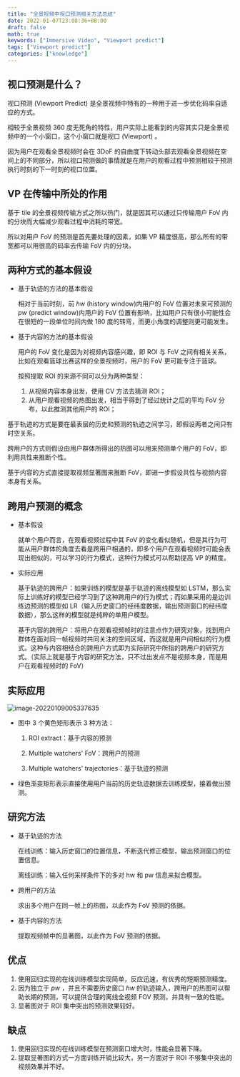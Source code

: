 ```yaml
---
title: "全景视频中视口预测相关方法总结"
date: 2022-01-07T23:08:36+08:00
draft: false
math: true
keywords: ["Immersive Video", "Viewport predict"]
tags: ["Viewport predict"]
categories: ["knowledge"]
---
```


## 视口预测是什么？

视口预测 (Viewport Predict) 是全景视频中特有的一种用于进一步优化码率自适应的方式。

相较于全景视频 360 度无死角的特性，用户实际上能看到的内容其实只是全景视频中的一个小窗口，这个小窗口就是视口 (Viewport) 。

因为用户在观看全景视频时会在 3DoF 的自由度下转动头部去观看全景视频在空间上的不同部分，所以视口预测做的事情就是在用户的观看过程中预测相较于预测执行时刻的下一时刻的视口位置。

## VP 在传输中所处的作用

基于 tile 的全景视频传输方式之所以热门，就是因其可以通过只传输用户 FoV 内的分块而大幅减少观看过程中消耗的带宽。

所以对用户 FoV 的预测是首先要处理的因素，如果 VP 精度很高，那么所有的带宽都可以用很高的码率去传输 FoV 内的分块。

## 两种方式的基本假设

- 基于轨迹的方法的基本假设

  相对于当前时刻，前 $hw$ (history window)内用户的 FoV 位置对未来可预测的 $pw$ (predict window)内用户的 FoV 位置有影响，比如用户只有很小可能性会在很短的一段单位时间内做 180 度的转弯，而更小角度的调整则更可能发生。

- 基于内容的方法的基本假设

  用户的 FoV 变化是因为对视频内容感兴趣，即 ROI 与 FoV 之间有相关关系，比如在观看篮球比赛这样的全景视频时，用户的 FoV 更可能专注于篮球。

  按照提取 ROI 的来源不同可以分为两种类型：

  1. 从视频内容本身出发，使用 CV 方法去猜测 ROI；
  2. 从用户观看视频的热图出发，相当于得到了经过统计之后的平均 FoV 分布，以此推测其他用户的 ROI；

基于轨迹的方式是要在最表层的历史和预测的轨迹之间学习，即假设两者之间只有时空关系。

跨用户的方式则假设由用户群体所得出的热图可以用来预测单个用户的 FoV，即利用共性来推断个性。

基于内容的方式直接提取视频显著图来推断 FoV，即进一步假设共性与视频内容本身有关系。

## 跨用户预测的概念

- 基本假设

  就单个用户而言，在观看视频过程中其 FoV 的变化看似随机，但是其行为可能从用户群体的角度去看是跨用户相通的，即多个用户在观看视频时可能会表现出相似的，可以学习的行为模式，这种行为模式可以帮助提高 VP 的精度。

- 实际应用

  基于轨迹的跨用户：如果训练的模型是基于轨迹的离线模型如 LSTM，那么实际上训练好的模型已经学习到了这种跨用户的行为模式；而如果采用的是边训练边预测的模型如 LR（输入历史窗口的经纬度数据，输出预测窗口的经纬度数据），那么这样的模型就是纯粹的单用户模型。

  基于内容的跨用户：将用户在观看视频帧时的注意点作为研究对象，找到用户群体在面对同一帧视频时共同关注的空间区域，而这就是用户间相似的行为模式。这种与内容相结合的跨用户方式即为实际研究中所指的跨用户的研究方式。（实际上就是基于内容的研究方法，只不过出发点不是视频本身，而是用户在观看视频时的 FoV）

## 实际应用

![image-20220109005337635](https://s2.loli.net/2022/01/09/93nu65TbrmIwX1K.png)

- 图中 3 个黄色矩形表示 3 种方法：

  1. ROI extract：基于内容的预测

  2. Multiple watchers' FoV：跨用户的预测

  3. Multiple watchers' trajectories：基于轨迹的预测

- 绿色渐变矩形表示直接使用用户当前的历史轨迹数据去训练模型，接着做出预测。

## 研究方法

- 基于轨迹的方法

  在线训练：输入历史窗口的位置信息，不断迭代修正模型，输出预测窗口的位置信息。

  离线训练：输入任何采样条件下的多对 hw 和 pw 信息来拟合模型。

- 跨用户的方法

  求出多个用户在同一帧上的热图，以此作为 FoV 预测的依据。

- 基于内容的方法

  提取视频帧中的显著图，以此作为 FoV 预测的依据。

## 优点

1. 使用回归实现的在线训练模型实现简单，反应迅速，有优秀的短期预测精度。
2. 因为独立于 $pw$ ，并且不需要历史窗口 $hw$ 的轨迹输入，跨用户的热图可以帮助长期的预测，可以提供合理的离线全视频 FOV 预测，并具有一致的性能。
3. 显著图对于 ROI 集中突出的预测效果较好。

## 缺点

1. 使用回归实现的在线训练模型在预测窗口增大时，性能会显著下降。
2. 提取显著图的方式一方面训练开销比较大，另一方面对于 ROI 不够集中突出的视频效果并不好。
